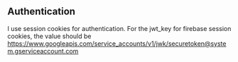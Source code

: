 ## Authentication

I use session cookies for authentication. For the jwt_key for firebase session cookies, the
value should be https://www.googleapis.com/service_accounts/v1/jwk/securetoken@system.gserviceaccount.com